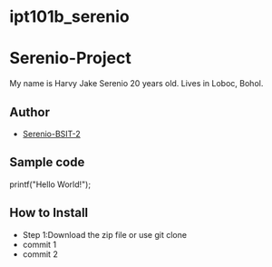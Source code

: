 # ipt101b_serenio
# Serenio-Project
My name is Harvy Jake Serenio 20 years old. Lives in Loboc, Bohol.
## Author
* [Serenio-BSIT-2](https://github.com/serenioharvy-BSIT-2)
## Sample code
printf("Hello World!");
## How to Install
* Step 1:Download the zip file or use git clone
* commit 1
* commit 2
